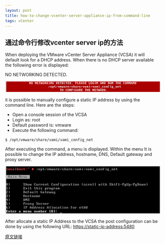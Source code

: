 ```yaml
---
layout: post
title: how-to-change-vcenter-server-appliance-ip-from-command-line
tags: vCenter
---
```


通过命令行修改vcenter server ip的方法
---

When deploying the VMware vCenter Server Appliance (VCSA) it will default look for a DHCP address. When there is no DHCP server available the following error is displayed:

NO NETWORKING DETECTED.

![no_networking_detected](images/no_networking_detected.png)

it is possible to manually configure a static IP address by using the command line. Here are the steps:

- Open a console session of the VCSA 
- Login as: root
- Default password is: vmware
- Execute the following command:

```
$ /opt/vmware/share/vami/vami_config_net
```

After executing the command, a menu is displayed. Within the menu It is possible to change the IP address, hostname, DNS, Default gateway and proxy server.


![vami_config_net](images/vami_config_net.png)

After allocate a static IP Address to the VCSA the post configuration can be done by using the following URL: 
[https://static-ip-address:5480](https://static-ip-address:5480)

[原文链接](http://www.ivobeerens.nl/2013/01/14/allocate-a-static-ip-address-to-the-vmware-vcenter-server-appliance-vcsa/)